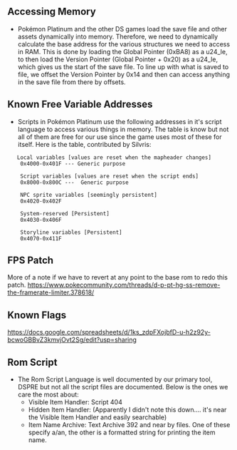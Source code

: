 ## Accessing Memory
- Pokémon Platinum and the other DS games load the save file and other assets dynamically into memory. Therefore, we need to dynamically calculate the base address for the various structures we need to access in RAM. This is done by loading the Global Pointer (0xBA8) as a u24_le, to then load the Version Pointer (Global Pointer + 0x20) as a u24_le, which gives us the start of the save file. To line up with what is saved to file, we offset the Version Pointer by 0x14 and then can access anything in the save file from there by offsets.
## Known Free Variable Addresses
- Scripts in Pokémon Platinum use the following addresses in it's script language to access various things in memory. The table is know but not all of them are free for our use since the game uses most of these for itself. Here is the table, contributed by Silvris:
```
   Local variables [values are reset when the mapheader changes]
	0x4000-0x401F --- Generic purpose
	
	Script variables [values are reset when the script ends]
	0x8000-0x800C ---  Generic purpose 
	
	NPC sprite variables [seemingly persistent]
	0x4020-0x402F
	
	System-reserved [Persistent]
	0x4030-0x406F
	
	Storyline variables [Persistent]
	0x4070-0x411F
```
## FPS Patch
More of a note if we have to revert at any point to the base rom to redo this patch.
https://www.pokecommunity.com/threads/d-p-pt-hg-ss-remove-the-framerate-limiter.378618/ 

## Known Flags
https://docs.google.com/spreadsheets/d/1ks_zdpFXojbfD-u-h2z92y-bcwoGBBvZ3kmvjOvt2Sg/edit?usp=sharing

## Rom Script
- The Rom Script Language is well documented by our primary tool, DSPRE but not all the script files are documented. Below is the ones we care the most about:
	- Visible Item Handler: Script 404
	- Hidden Item Handler: (Apparently I didn't note this down.... it's near the Visible Item Handler and easily searchable)
	- Item Name Archive: Text Archive 392 and near by files. One of these specify a/an, the other is a formatted string for printing the item name.